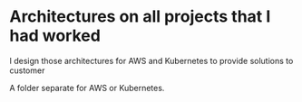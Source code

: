 # Architectures on all projects that I had worked

I design those architectures for AWS and Kubernetes to provide solutions to customer

A folder separate for AWS or Kubernetes.
